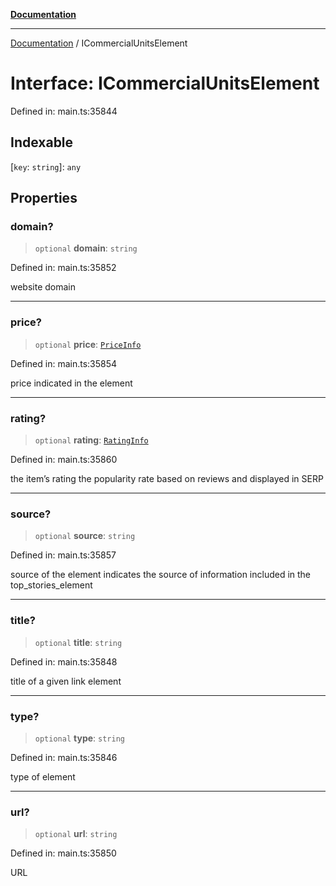 [**Documentation**](../README.md)

***

[Documentation](../README.md) / ICommercialUnitsElement

# Interface: ICommercialUnitsElement

Defined in: main.ts:35844

## Indexable

\[`key`: `string`\]: `any`

## Properties

### domain?

> `optional` **domain**: `string`

Defined in: main.ts:35852

website domain

***

### price?

> `optional` **price**: [`PriceInfo`](../classes/PriceInfo.md)

Defined in: main.ts:35854

price indicated in the element

***

### rating?

> `optional` **rating**: [`RatingInfo`](../classes/RatingInfo.md)

Defined in: main.ts:35860

the item’s rating 
the popularity rate based on reviews and displayed in SERP

***

### source?

> `optional` **source**: `string`

Defined in: main.ts:35857

source of the element
indicates the source of information included in the top_stories_element

***

### title?

> `optional` **title**: `string`

Defined in: main.ts:35848

title of a given link element

***

### type?

> `optional` **type**: `string`

Defined in: main.ts:35846

type of element

***

### url?

> `optional` **url**: `string`

Defined in: main.ts:35850

URL
